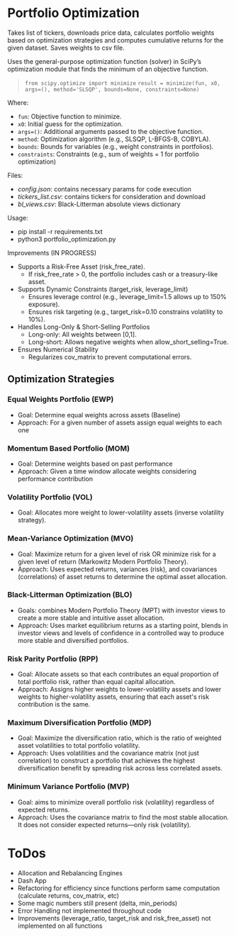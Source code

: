 # Portfolio Optimization

Takes list of tickers, downloads price data, calculates portfolio weights based on optimization strategies and computes cumulative returns for the given dataset. Saves weights to csv file.

Uses the general-purpose optimization function (solver) in SciPy’s optimization module that finds the minimum of an objective function. 

> `from scipy.optimize import minimize`
> `result = minimize(fun, x0, args=(), method='SLSQP', bounds=None, constraints=None)`

Where:
- `fun`: Objective function to minimize.
- `x0`: Initial guess for the optimization.
- `args=()`: Additional arguments passed to the objective function.
- `method`: Optimization algorithm (e.g., SLSQP, L-BFGS-B, COBYLA).
- `bounds`: Bounds for variables (e.g., weight constraints in portfolios).
- `constraints`: Constraints (e.g., sum of weights = 1 for portfolio optimization)

Files:
- *config.json*: contains necessary params for code execution
- *tickers_list.csv*: contains tickers for consideration and download
- *bl_views.csv*: Black-Litterman absolute views dictionary

Usage:
<bash>
- pip install -r requirements.txt
- python3 portfolio_optimization.py

Improvements (IN PROGRESS)
- Supports a Risk-Free Asset (risk_free_rate). 
    - If risk_free_rate > 0, the portfolio includes cash or a treasury-like asset.
- Supports Dynamic Constraints (target_risk, leverage_limit)
    - Ensures leverage control (e.g., leverage_limit=1.5 allows up to 150% exposure).
    - Ensures risk targeting (e.g., target_risk=0.10 constrains volatility to 10%).
- Handles Long-Only & Short-Selling Portfolios
    - Long-only: All weights between [0,1].
    - Long-short: Allows negative weights when allow_short_selling=True.
- Ensures Numerical Stability
    - Regularizes cov_matrix to prevent computational errors.


## Optimization Strategies

### Equal Weights Portfolio (EWP)
- Goal: Determine equal weights across assets (Baseline)
- Approach: For a given number of assets assign equal weights to each one 

### Momentum Based Portfolio (MOM)
- Goal: Determine weights based on past performance
- Approach: Given a time window allocate weights considering performance contribution

### Volatility Portfolio (VOL)
- Goal: Allocates more weight to lower-volatility assets (inverse volatility strategy).

### Mean-Variance Optimization (MVO)
- Goal: Maximize return for a given level of risk OR minimize risk for a given level of return (Markowitz Modern Portfolio Theory).
- Approach: Uses expected returns, variances (risk), and covariances (correlations) of asset returns to determine the optimal asset allocation.

### Black-Litterman Optimization (BLO)
- Goals: combines Modern Portfolio Theory (MPT) with investor views to create a more stable and intuitive asset allocation.
- Approach: Uses market equilibrium returns as a starting point, blends in investor views and levels of confidence in a controlled way to produce more stable and diversified portfolios.

### Risk Parity Portfolio (RPP)
- Goal: Allocate assets so that each contributes an equal proportion of total portfolio risk, rather than equal capital allocation.
- Approach: Assigns higher weights to lower-volatility assets and lower weights to higher-volatility assets, ensuring that each asset's risk contribution is the same.

### Maximum Diversification Portfolio (MDP)
- Goal: Maximize the diversification ratio, which is the ratio of weighted asset volatilities to total portfolio volatility.
- Approach: Uses volatilities and the covariance matrix (not just correlation) to construct a portfolio that achieves the highest diversification benefit by spreading risk across less correlated assets.

### Minimum Variance Portfolio (MVP)
- Goal: aims to minimize overall portfolio risk (volatility) regardless of expected returns.
- Approach: Uses the covariance matrix to find the most stable allocation. It does not consider expected returns—only risk (volatility).



# ToDos
- Allocation and Rebalancing Engines
- Dash App
- Refactoring for efficiency since functions perform same computation (calculate returns, cov_matrix, etc)
- Some magic numbers still present (delta, min_periods)
- Error Handling not implemented throughout code
- Improvements (leverage_ratio, target_risk and risk_free_asset) not implemented on all functions



